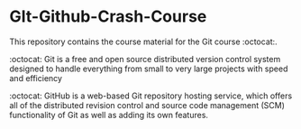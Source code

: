 # GIt-Github-Crash-Course

This repository contains the course material for the Git course :octocat:.

:octocat:
Git is a free and open source distributed version control
system designed to handle everything from small to very
large projects with speed and efficiency


:octocat:
GitHub is a web-based Git repository hosting service,
which offers all of the distributed revision control and
source code management (SCM) functionality of Git as
well as adding its own features.
